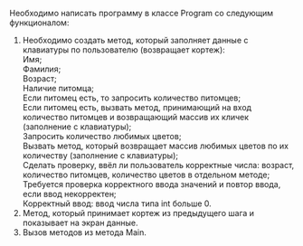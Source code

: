 Необходимо написать программу в классе Program со следующим функционалом:

1. Необходимо создать метод, который заполняет данные с клавиатуры по пользователю (возвращает кортеж):\
Имя;\
Фамилия;\
Возраст;\
Наличие питомца;\
Если питомец есть, то запросить количество питомцев;\
Если питомец есть, вызвать метод, принимающий на вход количество питомцев и возвращающий массив их кличек (заполнение с клавиатуры);\
Запросить количество любимых цветов;\
Вызвать метод, который возвращает массив любимых цветов по их количеству (заполнение с клавиатуры);\
Сделать проверку, ввёл ли пользователь корректные числа: возраст, количество питомцев, количество цветов в отдельном методе;\
Требуется проверка корректного ввода значений и повтор ввода, если ввод некорректен;\
Корректный ввод: ввод числа типа int больше 0.
2. Метод, который принимает кортеж из предыдущего шага и показывает на экран данные.
3. Вызов методов из метода Main.